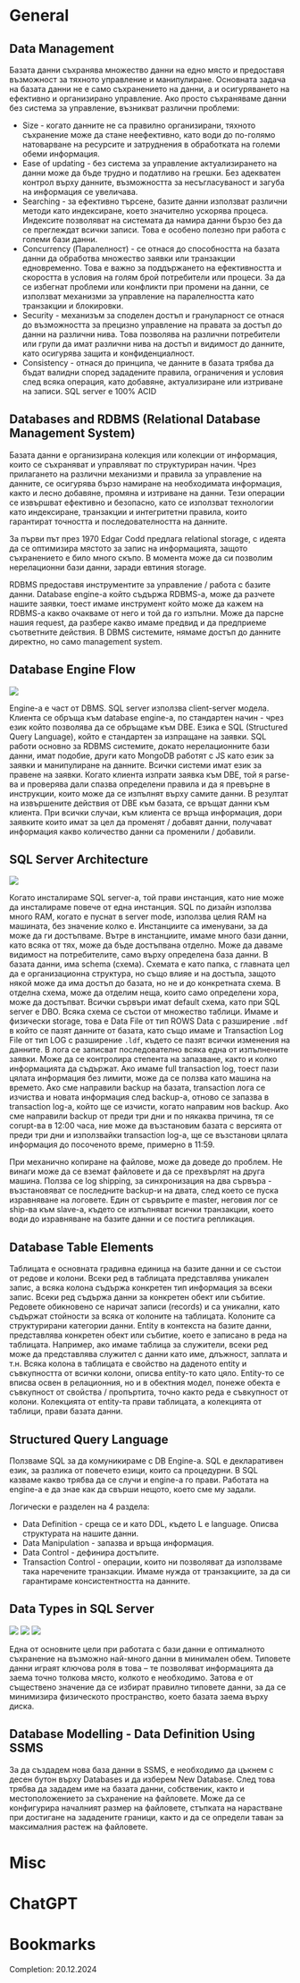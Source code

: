 # General
## Data Management
Базата данни съхранява множество данни на едно място и предоставя възможност за тяхното управление и манипулиране. Основната задача на базата данни не е само съхранението на данни, а и осигуряването на ефективно и организирано управление. Ако просто съхраняваме данни без система за управление, възникват различни проблеми:
- Size - когато данните не са правилно организирани, тяхното съхранение може да стане неефективно, като води до по-голямо натоварване на ресурсите и затруднения в обработката на големи обеми информация.
- Ease of updating - без система за управление актуализирането на данни може да бъде трудно и податливо на грешки. Без адекватен контрол върху данните, възможността за несъгласуваност и загуба на информация се увеличава.
- Searching - за ефективно търсене, базите данни използват различни методи като индексиране, което значително ускорява процеса. Индексите позволяват на системата да намира данни бързо без да се преглеждат всички записи. Това е особено полезно при работа с големи бази данни.
- Concurrency (Паралелност) - се отнася до способността на базата данни да обработва множество заявки или транзакции едновременно. Това е важно за поддържането на ефективността и скоростта в условия на голям брой потребители или процеси. За да се избегнат проблеми или конфликти при промени на данни, се използват механизми за управление на паралелността като транзакции и блокировки.
- Security - механизъм за споделен достъп и грануларност се отнася до възможността за прецизно управление на правата за достъп до данни на различни нива. Това позволява на различни потребители или групи да имат различни нива на достъп и видимост до данните, като осигурява защита и конфиденциалност.
- Consistency - отнася до принципа, че данните в базата трябва да бъдат валидни според зададените правила, ограничения и условия след всяка операция, като добавяне, актуализиране или изтриване на записи. SQL server е 100% ACID
## Databases and RDBMS (Relational Database Management System)
Базата данни е организирана колекция или колекции от информация, които се съхраняват и управляват по структуриран начин. Чрез прилагането на различни механизми и правила за управление на данните, се осигурява бързо намиране на необходимата информация, както и лесно добавяне, промяна и изтриване на данни. Тези операции се извършват ефективно и безопасно, като се използват технологии като индексиране, транзакции и интегритетни правила, които гарантират точността и последователността на данните.

За първи път през 1970 Edgar Codd предлага relational storage, с идеята да се оптимизира мястото за запис на информацията, защото съхранението е било много скъпо. В момента може да си позволим нерелационни бази данни, заради евтиния storage.

RDBMS предоставя инструментите за управление / работа с базите данни. Database engine-a който съдържа RDBMS-a, може да разчете нашите заявки, тоест имаме инструмент който може да кажем на RDBMS-a какво очакваме от него и той да го изпълни. Може да парсне нашия request, да разбере какво имаме предвид и да предприеме съответните действия. В DBMS системите, нямаме достъп до данните директно, но само management system.
## Database Engine Flow
![](Pasted%20image%2020241218213017.png)

Engine-a е част от DBMS. SQL server използва client-server модела. Клиента се обръща към database engine-a, по стандартен начин - чрез език който позволява да се обръщаме към DBE. Езика е SQL (Structured Query Language), който е стандартен за изпращане на заявки. SQL работи основно за RDBMS системите, докато нерелационните бази данни, имат подобие, други като MongoDB работят с JS като език за заявки и манипулиране на данните. Всички системи имат език за правене на заявки.
Когато клиента изпрати заявка към DBE, той я parse-ва и проверява дали спазва определени правила и да я превърне в инструкции, които може да се изпълнят върху самите данни. В резултат на извършените действия от DBE към базата, се връщат данни към клиента. 
При всички случаи, към клиента се връща информация, дори заявките които имат за цел да променят / добавят данни, получават информация какво количество данни са променили / добавили.
## SQL Server Architecture
![](Pasted%20image%2020241218212940.png)

Когато инсталираме SQL server-a, той прави инстанция, като ние може да инсталираме повече от една инстанция. SQL по дизайн използва много RAM, когато е пуснат в server mode, използва целия RAM на машината, без значение колко е. Инстанциите са именувани, за да може да ги достъпваме.
Вътре в инстанциите, имаме много бази данни, като всяка от тях, може да бъде достъпвана отделно. Може да даваме видимост на потребителите, само върху определена база данни.
В базата данни, има schema (схема). Схемата е като папка, с главната цел да е организационна структура, но също влияе и на достъпа, защото някой може да има достъп до базата, но не и до конкретната схема. В отделна схема, може да отделим неща, които само определени хора, може да достъпват. Всички сървъри имат default схема, като при SQL server е DBO.
Всяка схема се състои от множество таблици.
Имаме и физически storage, това е Data File от тип ROWS Data с разширение `.mdf` в който се пазят данните от базата, като също имаме и Transaction Log File от тип LOG с разширение `.ldf`, където се пазят всички изменения на данните. В лога се записват последователно всяка една от изпълнените заявки. Може да се контролира степента на запазване, както и колко информацията да съдържат. Ако имаме full transaction log, тоест пази цялата информация без лимити, може да се ползва като машина на времето. Ако сме направили backup на базата, transaction лога се изчиства и новата информация след backup-a, отново се запазва в transaction log-a, който ще се изчисти, когато направим нов backup. Ако сме направили backup от преди три дни и по някаква причина, тя се corupt-ва в 12:00 часа, ние може да възстановим базата с версията от преди три дни и използвайки transaction log-a, ще се възстанови цялата информация до посоченото време, примерно в 11:59.

При механично копиране на файлове, може да доведе до проблем. Не винаги може да се вземат файловете и да се прехвърлят на друга машина. Ползва се log shipping, за синхронизация на два сървъра - възстановяват се последните backup-и на двата, след което се пуска изравняване на логовете. Един от сървърите е master, неговия лог сe ship-ва към slave-a, където се изпълняват всички транзакции, което води до изравняване на базите данни и се постига репликация.
## Database Table Elements
Таблицата е основната градивна единица на базите данни и се състои от редове и колони. 
Всеки ред в таблицата представлява уникален запис, а всяка колона съдържа конкретен тип информация за всеки запис. Всеки ред съдържа данни за конкретен обект или събитие. Редовете обикновено се наричат записи (records) и са уникални, като съдържат стойности за всяка от колоните на таблицата.
Колоните са структурирани категории данни.
Entity в контекста на базите данни, представлява конкретен обект или събитие, което е записано в реда на таблицата. Например, ако имаме таблица за служители, всеки ред може да представлява служител с данни като име, длъжност, заплата и т.н. Всяка колона в таблицата е свойство на даденото entity и съвкупността от всички колони, описва entity-то като цяло. Entity-то се вписва освен в релационния, но и в обектния модел, понеже обекта е съвкупност от свойства / пропъртита, точно както реда е съвкупност от колони.
Колекцията от entity-та прави таблицата, а колекцията от таблици, прави базата данни.
## Structured Query Language
Ползваме SQL за да комуникираме с DB Engine-a.
SQL е декларативен език, за разлика от повечето езици, които са процедурни. В SQL казваме какво трябва да се случи и engine-a го прави. Работата на engine-a е да знае как да свърши нещото, което сме му задали.

Логически е разделен на 4 раздела:
- Data Definition - среща се и като DDL, където L е language. Описва структурата на нашите данни.
- Data Manipulation - запазва и връща информация.
- Data Control - дефинира достъпите.
- Transaction Control - операции, които ни позволяват да използваме така наречените транзакции. Имаме нужда от транзакциите, за да си гарантираме консистентността на данните.
## Data Types in SQL Server
![](Pasted%20image%2020241219202132.png)
![](Pasted%20image%2020241219202652.png)
![](Pasted%20image%2020241219203737.png)

Една от основните цели при работата с бази данни е оптималното съхранение на възможно най-много данни в минимален обем. Типовете данни играят ключова роля в това – те позволяват информацията да заема точно толкова място, колкото е необходимо. Затова е от съществено значение да се избират правилно типовете данни, за да се минимизира физическото пространство, което базата заема върху диска.
## Database Modelling - Data Definition Using SSMS
За да създадем нова база данни в SSMS, е необходимо да цъкнем с десен бутон върху Databases и да изберем New Database. След това трябва да зададем име на базата данни, собственик, както и местоположението за съхранение на файловете. Може да се конфигурира началният размер на файловете, стъпката на нарастване при достигане на зададените граници, както и да се определи таван за максималния растеж на файловете.


# Misc

# ChatGPT

# Bookmarks

Completion: 20.12.2024